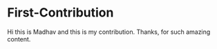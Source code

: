 # First-Contribution
Hi this is Madhav and this is my contribution.
Thanks, for such amazing content.

